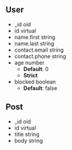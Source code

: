 
## User

  - _id <span class="type">oid</span>
  - id <span class="type">virtual</span>
  - name.first <span class="type">string</span>
  - name.last <span class="type">string</span>
  - contact.email <span class="type">string</span>
  - contact.phone <span class="type">string</span>
  - age <span class="type">number</span>
    - **Default**: 0
    - **Strict**
  - blocked <span class="type">boolean</span>
    - **Default**: false

## Post

  - _id <span class="type">oid</span>
  - id <span class="type">virtual</span>
  - title <span class="type">string</span>
  - body <span class="type">string</span>